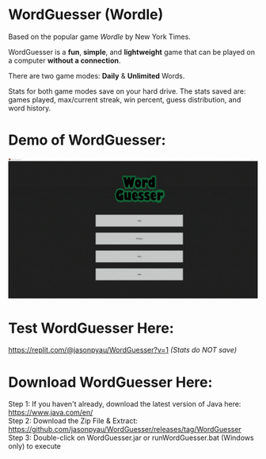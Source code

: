 # **WordGuesser (Wordle)**

Based on the popular game *Wordle* by New York Times.

WordGuesser is a **fun**, **simple**, and **lightweight** game that can be played on a computer **without a connection**.

There are two game modes: **Daily** & **Unlimited** Words. 

Stats for both game modes save on your hard drive.
The stats saved are: games played, max/current streak, win percent, guess distribution, and word history.


# **Demo of WordGuesser:**

![jasonpyau](https://github.com/jasonpyau/WordGuesser/blob/19f67d7f9b1d29376ca2d35cf721664dc0ec1f7d/WordGuesser_DEMO.gif)

# **Test WordGuesser Here:**
https://replit.com/@jasonpyau/WordGuesser?v=1 *(Stats do NOT save)* 

# **Download WordGuesser Here:**
Step 1: If you haven't already, download the latest version of Java here: https://www.java.com/en/ <br/>
Step 2: Download the Zip File & Extract: https://github.com/jasonpyau/WordGuesser/releases/tag/WordGuesser <br/>
Step 3: Double-click on WordGuesser.jar or runWordGuesser.bat (Windows only) to execute 
